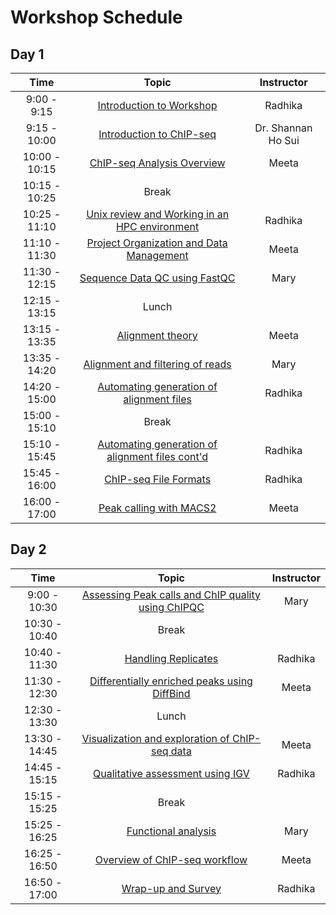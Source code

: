 # Workshop Schedule

## Day 1

| Time            |   Topic  | Instructor |
|:------------------------:|:----------:|:--------:|
|9:00 - 9:15| [Introduction to Workshop]() | Radhika |
|9:15 - 10:00 | [Introduction to ChIP-seq]() | Dr. Shannan Ho Sui |
|10:00 - 10:15 | [ChIP-seq Analysis Overview]() | Meeta |
|10:15 - 10:25 | Break | |
|10:25 - 11:10 | [Unix review and Working in an HPC environment](https://hbctraining.github.io/Intro-to-ChIPseq/lessons/shell_review.html) | Radhika |
|11:10 - 11:30 | [Project Organization and Data Management](https://hbctraining.github.io/Intro-to-ChIPseq/lessons/01_Intro_chipseq_data_organization.html) | Meeta |
|11:30 - 12:15 | [Sequence Data QC using FastQC](https://hbctraining.github.io/Intro-to-ChIPseq/lessons/02_QC_FASTQC.html) | Mary |
|12:15 - 13:15 | Lunch | |
|13:15 - 13:35 | [Alignment theory](https://github.com/hbctraining/Intro-to-ChIPseq/blob/master/lectures/alignment_theory.pdf) | Meeta |
|13:35 - 14:20 | [Alignment and filtering of reads](https://hbctraining.github.io/Intro-to-ChIPseq/lessons/03_align_and_filtering.html) | Mary |
|14:20 - 15:00 | [Automating generation of alignment files](https://hbctraining.github.io/Intro-to-ChIPseq/lessons/04_automation.html) | Radhika |
|15:00 - 15:10 | Break | |
|15:10 - 15:45 | [Automating generation of alignment files cont'd](https://hbctraining.github.io/Intro-to-ChIPseq/lessons/04_automation.html) | Radhika |
|15:45 - 16:00 | [ChIP-seq File Formats](https://hbctraining.github.io/Intro-to-ChIPseq/lectures/Fileformats.pdf) | Radhika |
|16:00 - 17:00 | [Peak calling with MACS2](https://hbctraining.github.io/Intro-to-ChIPseq/lessons/05_peak_calling_macs.html) | Meeta |


## Day 2

| Time            |  Topic  | Instructor |
|:------------------------:|:----------:|:--------:|
|9:00 - 10:30| [Assessing Peak calls and ChIP quality using ChIPQC](https://hbctraining.github.io/Intro-to-ChIPseq/lessons/06_combine_chipQC_and_metrics.html) | Mary |
|10:30 - 10:40 | Break | |
|10:40 - 11:30 | [Handling Replicates](https://hbctraining.github.io/Intro-to-ChIPseq/lessons/07_handling-replicates-idr.html) | Radhika |
|11:30 - 12:30 | [Differentially enriched peaks using DiffBind](https://hbctraining.github.io/Intro-to-ChIPseq/lessons/08_diffbind_differential_peaks.html) | Meeta |
|12:30 - 13:30 | Lunch | |
|13:30 - 14:45 | [Visualization and exploration of ChIP-seq data](https://hbctraining.github.io/Intro-to-ChIPseq/lessons/10_data_visualization.html) | Meeta |
|14:45 - 15:15 | [Qualitative assessment using IGV](https://hbctraining.github.io/Intro-to-ChIPseq/lessons/11_qualitative_assessment_IGV.html) | Radhika |
|15:15 - 15:25 | Break | |
|15:25 - 16:25 | [Functional analysis](https://hbctraining.github.io/Intro-to-ChIPseq/lessons/12_functional_analysis.html) | Mary |
|16:25 - 16:50| [Overview of ChIP-seq workflow](https://hbctraining.github.io/Intro-to-ChIPseq/lectures/ChIP-seq_troubleshooting.pdf) | Meeta |
|16:50 - 17:00| [Wrap-up and Survey](https://hbctraining.github.io/Intro-to-ChIPseq/lectures/Wrap-up.pdf) | Radhika |
